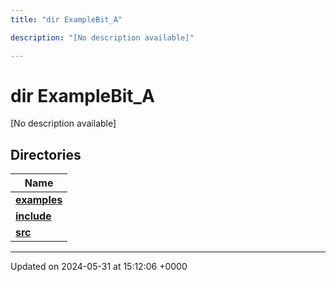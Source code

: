 ```yaml
---
title: "dir ExampleBit_A"

description: "[No description available]"

---
```


# dir ExampleBit_A

[No description available]

## Directories

| Name           |
| -------------- |
| **[examples](/documentation/code/files/dir_73419aae21f2790e2a34b6020470874c/#dir-examples)**  |
| **[include](/documentation/code/files/dir_423d22a8cf975e1790dba4f1c193fb44/#dir-include)**  |
| **[src](/documentation/code/files/dir_6c1cc9801ff9c991c4ce5d73ed166b87/#dir-src)**  |






-------------------------------

Updated on 2024-05-31 at 15:12:06 +0000
